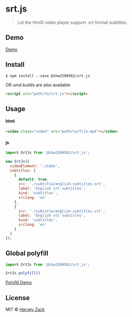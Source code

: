 # srt.js

> Let the html5 video player support .srt format subtitles.

## Demo
[Demo](https://blog.zhw-island.com/srt.js/)

## Install

```
$ npm install --save @zhw2590582/srt.js
```

OR umd builds are also available

```html
<script src="path/to/srt.js"></script>
```

## Usage

#### html

```html
<video class="video" src="path/to/file.mp4"></video>
```

#### js
```js
import SrtJs from '@zhw2590582/srt.js';

new SrtJs({
  videoElement: '.video',
  subtitles: [
    {
      default: true,
      src: './subtitle/english-subtitles.srt',
      label: 'English srt subtitles',
      kind: 'subtitles',
      srclang: 'en'
    },
    {
      src: './subtitle/english-subtitles.vtt',
      label: 'English vtt subtitles',
      kind: 'subtitles',
      srclang: 'en'
    }
  ]
});
```

## Global polyfill

```js
import SrtJs from '@zhw2590582/srt.js';

SrtJs.polyfill()
```

[Polyfill Demo](https://blog.zhw-island.com/srt.js/polyfill.html)
## License

MIT © [Harvey Zack](https://www.zhw-island.com/)
